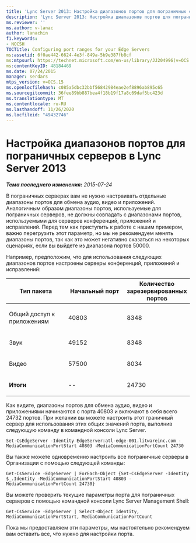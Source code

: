 ```yaml
---
title: 'Lync Server 2013: Настройка диапазонов портов для пограничных серверов'
description: 'Lync Server 2013: Настройка диапазонов портов для пограничных серверов.'
ms.reviewer: ''
ms.author: v-lanac
author: lanachin
f1.keywords:
- NOCSH
TOCTitle: Configuring port ranges for your Edge Servers
ms:assetid: 6f0ae442-6624-4e3f-849a-5b9e387fb8cf
ms:mtpsurl: https://technet.microsoft.com/en-us/library/JJ204996(v=OCS.15)
ms:contentKeyID: 48184469
ms.date: 07/24/2015
manager: serdars
mtps_version: v=OCS.15
ms.openlocfilehash: c085a5dbc32bbf56842984eae2ef8896ab895c65
ms.sourcegitcommit: 36fee89bb887bea4f18b19f17a8c69daf5bc423d
ms.translationtype: MT
ms.contentlocale: ru-RU
ms.lasthandoff: 11/26/2020
ms.locfileid: "49432746"
---
```

# <a name="configuring-port-ranges-for-your-edge-servers-in-lync-server-2013"></a>Настройка диапазонов портов для пограничных серверов в Lync Server 2013

<div data-xmlns="http://www.w3.org/1999/xhtml">

<div class="topic" data-xmlns="http://www.w3.org/1999/xhtml" data-msxsl="urn:schemas-microsoft-com:xslt" data-cs="https://msdn.microsoft.com/">

<div data-asp="https://msdn2.microsoft.com/asp">



</div>

<div id="mainSection">

<div id="mainBody">

<span> </span>

_**Тема последнего изменения:** 2015-07-24_

В пограничных серверах вам не нужно настраивать отдельные диапазоны портов для обмена аудио, видео и приложений. Аналогичным образом диапазоны портов, используемые для пограничных серверов, не должны совпадать с диапазонами портов, используемыми для серверов конференций, приложений и исправлений. Перед тем как приступить к работе с нашим примером, важно перегрузить этот параметр, но мы не рекомендуем менять диапазоны портов, так как это может негативно сказаться на некоторых сценариях, если вы выйдете из диапазона портов 50000.

Например, предположим, что для использования следующих диапазонов портов настроены серверы конференций, приложений и исправлений:


<table>
<colgroup>
<col style="width: 33%" />
<col style="width: 33%" />
<col style="width: 33%" />
</colgroup>
<thead>
<tr class="header">
<th>Тип пакета</th>
<th>Начальный порт</th>
<th>Количество зарезервированных портов</th>
</tr>
</thead>
<tbody>
<tr class="odd">
<td><p>Общий доступ к приложениям</p></td>
<td><p>40803</p></td>
<td><p>8348</p></td>
</tr>
<tr class="even">
<td><p>Звук</p></td>
<td><p>49152</p></td>
<td><p>8348</p></td>
</tr>
<tr class="odd">
<td><p>Видео</p></td>
<td><p>57500</p></td>
<td><p>8034</p></td>
</tr>
<tr class="even">
<td><p><strong>Итоги</strong></p></td>
<td><p>--</p></td>
<td><p>24730</p></td>
</tr>
</tbody>
</table>


Как видите, диапазоны портов для обмена аудио, видео и приложениями начинаются с порта 40803 и включают в себя всего 24732 портов. При желании вы можете настроить этот граничный сервер для использования этих общих значений порта, выполнив следующую команду в командной консоли Lync Server.

    Set-CsEdgeServer -Identity EdgeServer:atl-edge-001.litwareinc.com -MediaCommunicationPortStart 40803 -MediaCommunicationPortCount 24730

Вы также можете одновременно настроить все пограничные серверы в Организации с помощью следующей команды:

    Get-CsService -EdgeServer | ForEach-Object {Set-CsEdgeServer -Identity $_.Identity -MediaCommunicationPortStart 40803 -MediaCommunicationPortCount 24730}

Вы можете проверить текущие параметры порта для пограничных серверов с помощью командной консоли Lync Server Management Shell:

    Get-CsService -EdgeServer | Select-Object Identity, MediaCommunicationPortStart, MediaCommunicationPortCount

Пока мы предоставляем эти параметры, мы настоятельно рекомендуем вам оставить все, что нужно для настройки порта.

</div>

<span> </span>

</div>

</div>

</div>

